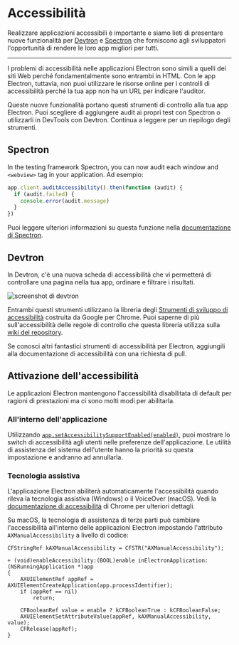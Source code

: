 # Accessibilità

Realizzare applicazioni accessibili è importante e siamo lieti di presentare nuove funzionalità per [Devtron](https://electronjs.org/devtron) e [Spectron](https://electronjs.org/spectron) che forniscono agli sviluppatori l'opportunità di rendere le loro app migliori per tutti.

---

I problemi di accessibilità nelle applicazioni Electron sono simili a quelli dei siti Web perché fondamentalmente sono entrambi in HTML. Con le app Electron, tuttavia, non puoi utilizzare le risorse online per i controlli di accessibilità perché la tua app non ha un URL per indicare l'auditor.

Queste nuove funzionalità portano questi strumenti di controllo alla tua app Electron. Puoi scegliere di aggiungere audit ai propri test con Spectron o utilizzarli in DevTools con Devtron. Continua a leggere per un riepilogo degli strumenti.

## Spectron

In the testing framework Spectron, you can now audit each window and `<webview>` tag in your application. Ad esempio:

```javascript
app.client.auditAccessibility().then(function (audit) {
  if (audit.failed) {
    console.error(audit.message)
  }
})
```

Puoi leggere ulteriori informazioni su questa funzione nella [documentazione di Spectron](https://github.com/electron/spectron#accessibility-testing).

## Devtron

In Devtron, c'è una nuova scheda di accessibilità che vi permetterà di controllare una pagina nella tua app, ordinare e filtrare i risultati.

![screenshot di devtron](https://cloud.githubusercontent.com/assets/1305617/17156618/9f9bcd72-533f-11e6-880d-389115f40a2a.png)

Entrambi questi strumenti utilizzano la libreria degli [Strumenti di sviluppo di accessibilità](https://github.com/GoogleChrome/accessibility-developer-tools) costruita da Google per Chrome. Puoi saperne di più sull'accessibilità delle regole di controllo che questa libreria utilizza sulla [wiki del repository](https://github.com/GoogleChrome/accessibility-developer-tools/wiki/Audit-Rules).

Se conosci altri fantastici strumenti di accessibilità per Electron, aggiungili alla documentazione di accessibilità con una richiesta di pull.

## Attivazione dell'accessibilità

Le applicazioni Electron mantengono l'accessibilità disabilitata di default per ragioni di prestazioni ma ci sono molti modi per abilitarla.

### All'interno dell'applicazione

Utilizzando [`app.setAccessibilitySupportEnabled(enabled)`](../api/app.md#appsetaccessibilitysupportenabledenabled-macos-windows), puoi mostrare lo switch di accessibilità agli utenti nelle preferenze dell'applicazione. Le utilità di assistenza del sistema dell'utente hanno la priorità su questa impostazione e andranno ad annullarla.

### Tecnologia assistiva

L'applicazione Electron abiliterà automaticamente l'accessibilità quando rileva la tecnologia assistiva (Windows) o il VoiceOver (macOS). Vedi la [documentazione di accessibilità](https://www.chromium.org/developers/design-documents/accessibility#TOC-How-Chrome-detects-the-presence-of-Assistive-Technology) di Chrome per ulteriori dettagli.

Su macOS, la tecnologia di assistenza di terze parti può cambiare l'accessibilità all'interno delle applicazioni Electron impostando l'attributo `AXManualAccessibility` a livello di codice:

```objc
CFStringRef kAXManualAccessibility = CFSTR("AXManualAccessibility");

+ (void)enableAccessibility:(BOOL)enable inElectronApplication:(NSRunningApplication *)app
{
    AXUIElementRef appRef = AXUIElementCreateApplication(app.processIdentifier);
    if (appRef == nil)
        return;

    CFBooleanRef value = enable ? kCFBooleanTrue : kCFBooleanFalse;
    AXUIElementSetAttributeValue(appRef, kAXManualAccessibility, value);
    CFRelease(appRef);
}
```
